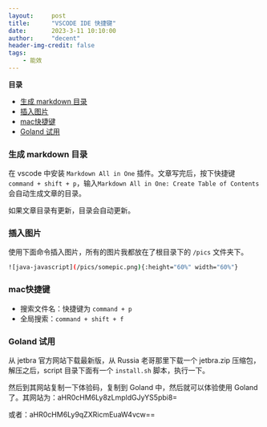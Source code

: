 ```yaml
---
layout:     post
title:      "VSCODE IDE 快捷键"
date:       2023-3-11 10:10:00
author:     "decent"
header-img-credit: false
tags:
    - 能效
---
```


**目录**

- [生成 markdown 目录](#生成-markdown-目录)
- [插入图片](#插入图片)
- [mac快捷键](#mac快捷键)
- [Goland 试用](#goland-试用)

### 生成 markdown 目录
在 vscode 中安装 `Markdown All in One` 插件。文章写完后，按下快捷键 `command + shift + p`，输入`Markdown All in One: Create Table of Contents` 会自动生成文章的目录。

如果文章目录有更新，目录会自动更新。

### 插入图片
使用下面命令插入图片，所有的图片我都放在了根目录下的 `/pics` 文件夹下。

```sh
![java-javascript](/pics/somepic.png){:height="60%" width="60%"}
```

### mac快捷键
* 搜索文件名：快捷键为 `command + p`
* 全局搜索：`command + shift + f`

### Goland 试用
从 jetbra 官方网站下载最新版，从 Russia 老哥那里下载一个 jetbra.zip 压缩包，解压之后，script 目录下面有一个 `install.sh` 脚本，执行一下。

然后到其网站复制一下体验码，复制到 Goland 中，然后就可以体验使用 Goland 了。其网站为：aHR0cHM6Ly8zLmpldGJyYS5pbi8=

或者：aHR0cHM6Ly9qZXRicmEuaW4vcw==